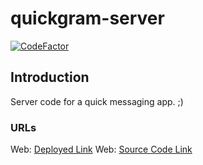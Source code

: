 # quickgram-server

[![CodeFactor](https://www.codefactor.io/repository/github/iamraviprakash/quickgram-server/badge)](https://www.codefactor.io/repository/github/iamraviprakash/quickgram-server)

## Introduction

Server code for a quick messaging app. ;)

### URLs

Web: [Deployed Link](https://quickgram.netlify.app)
Web: [Source Code Link](https://github.com/iamraviprakash/quickgram-web)

